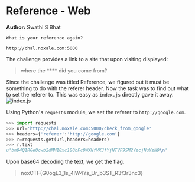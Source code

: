 # Reference - Web
**Author:**  Swathi S Bhat

```
What is your reference again?

http://chal.noxale.com:5000
```

The challenge provides a link to a site that upon visiting displayed:
> where the **** did you come from?

Since the challenge was titled Reference, we figured out it must be something to do with the referer header.
Now the task was to find out what to set the referer to. This was easy as `index.js` directly gave it away. 
![index.js](/indexJS.png)

Using Python's `requests` module, we set the referer to `http://google.com`.
```python
>>> import requests
>>> url='http://chal.noxale.com:5000/check_from_google'
>>> headers={'referer':'http://google.com'}
>>> r=requests.get(url,headers=headers)
>>> r.text
u'bm94Q1RGe0cwb2dMM18xc180bFc0WXNfVXJfYjNTVF9SM2YzcjNuYzN9\n'
```

Upon base64 decoding the text, we get the flag.
> noxCTF{G0ogL3_1s_4lW4Ys_Ur_b3ST_R3f3r3nc3}
